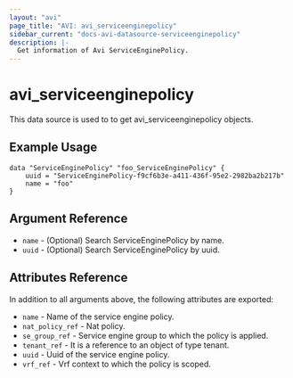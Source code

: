 ```yaml
---
layout: "avi"
page_title: "AVI: avi_serviceenginepolicy"
sidebar_current: "docs-avi-datasource-serviceenginepolicy"
description: |-
  Get information of Avi ServiceEnginePolicy.
---
```


# avi_serviceenginepolicy

This data source is used to to get avi_serviceenginepolicy objects.

## Example Usage

```hcl
data "ServiceEnginePolicy" "foo_ServiceEnginePolicy" {
    uuid = "ServiceEnginePolicy-f9cf6b3e-a411-436f-95e2-2982ba2b217b"
    name = "foo"
}
```

## Argument Reference

* `name` - (Optional) Search ServiceEnginePolicy by name.
* `uuid` - (Optional) Search ServiceEnginePolicy by uuid.

## Attributes Reference

In addition to all arguments above, the following attributes are exported:

* `name` - Name of the service engine policy.
* `nat_policy_ref` - Nat policy.
* `se_group_ref` - Service engine group to which the policy is applied.
* `tenant_ref` - It is a reference to an object of type tenant.
* `uuid` - Uuid of the service engine policy.
* `vrf_ref` - Vrf context to which the policy is scoped.

